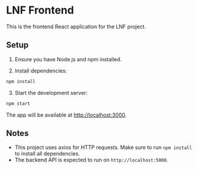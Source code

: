 # LNF Frontend

This is the frontend React application for the LNF project.

## Setup

1. Ensure you have Node.js and npm installed.

2. Install dependencies:

```bash
npm install
```

3. Start the development server:

```bash
npm start
```

The app will be available at [http://localhost:3000](http://localhost:3000).

## Notes

- This project uses axios for HTTP requests. Make sure to run `npm install` to install all dependencies.
- The backend API is expected to run on `http://localhost:5000`.
